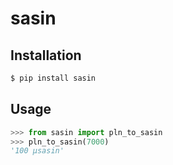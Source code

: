# sasin

## Installation

```bash
$ pip install sasin
```

## Usage

```python
>>> from sasin import pln_to_sasin
>>> pln_to_sasin(7000)
'100 μsasin'
```